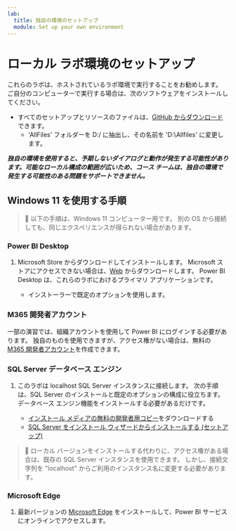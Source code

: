 ```yaml
---
lab:
  title: 独自の環境のセットアップ
  module: Set up your own environment
---
```


# ローカル ラボ環境のセットアップ

これらのラボは、ホストされているラボ環境で実行することをお勧めします。 ご自分のコンピューターで実行する場合は、次のソフトウェアをインストールしてください。

- すべてのセットアップとリソースのファイルは、[GitHub からダウンロード](https://github.com/MicrosoftLearning/PL-300-Microsoft-Power-BI-Data-Analyst/raw/Main/AllfilesDownload.zip)できます。
  - 'AllFiles' フォルダーを D:/ に抽出し、その名前を 'D:\Allfiles\' に変更します。

***独自の環境を使用すると、予期しないダイアログと動作が発生する可能性があります。可能なローカル構成の範囲が広いため、コース チームは、独自の環境で発生する可能性のある問題をサポートできません。***

## Windows 11 を使用する手順

> &#128221; 以下の手順は、Windows 11 コンピューター用です。 別の OS から接続しても、同じエクスペリエンスが得られない場合があります。

### Power BI Desktop

1. Microsoft Store からダウンロードしてインストールします。 Microsoft ストアにアクセスできない場合は、[Web](https://www.microsoft.com/download/details.aspx?id=58494) からダウンロードします。 Power BI Desktop は、これらのラボにおけるプライマリ アプリケーションです。

    - インストーラーで既定のオプションを使用します。

### M365 開発者アカウント

一部の演習では、組織アカウントを使用して Power BI にログインする必要があります。 独自のものを使用できますが、アクセス権がない場合は、無料の [M365 開発者アカウント](https://developer.microsoft.com/en-us/microsoft-365/dev-program)を作成できます。

### SQL Server データベース エンジン

1. このラボは localhost SQL Server インスタンスに接続します。 次の手順は、SQL Server のインストールと既定のオプションの構成に役立ちます。 データベース エンジン機能をインストールする必要があるだけです。

    - [インストール メディアの無料の開発者用コピー](https://www.microsoft.com/sql-server/sql-server-downloads?SilentAuth=1&f=255&MSPPError=-2147217396&rtc=1)をダウンロードする
    - [SQL Server をインストール ウィザードからインストールする (セットアップ)](https://learn.microsoft.com/sql/database-engine/install-windows/install-sql-server-from-the-installation-wizard-setup)

> &#128221; ローカル バージョンをインストールする代わりに、アクセス権がある場合は、既存の SQL Server インスタンスを使用できます。 しかし、接続文字列を "localhost" からご利用のインスタンス名に変更する必要があります。

### Microsoft Edge

1. 最新バージョンの [Microsoft Edge](https://microsoft.com/edge) をインストールして、Power BI サービスにオンラインでアクセスします。

